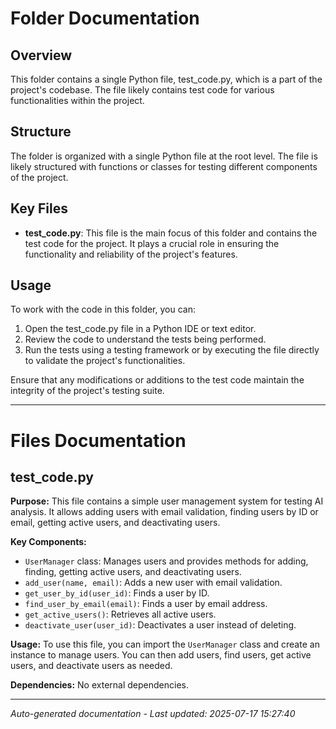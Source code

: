 # Folder Documentation

## Overview
This folder contains a single Python file, test_code.py, which is a part of the project's codebase. The file likely contains test code for various functionalities within the project.

## Structure
The folder is organized with a single Python file at the root level. The file is likely structured with functions or classes for testing different components of the project.

## Key Files
- **test_code.py**: This file is the main focus of this folder and contains the test code for the project. It plays a crucial role in ensuring the functionality and reliability of the project's features.

## Usage
To work with the code in this folder, you can:
1. Open the test_code.py file in a Python IDE or text editor.
2. Review the code to understand the tests being performed.
3. Run the tests using a testing framework or by executing the file directly to validate the project's functionalities.

Ensure that any modifications or additions to the test code maintain the integrity of the project's testing suite.

---

# Files Documentation

## test_code.py

**Purpose:** This file contains a simple user management system for testing AI analysis. It allows adding users with email validation, finding users by ID or email, getting active users, and deactivating users.

**Key Components:**
- `UserManager` class: Manages users and provides methods for adding, finding, getting active users, and deactivating users.
- `add_user(name, email)`: Adds a new user with email validation.
- `get_user_by_id(user_id)`: Finds a user by ID.
- `find_user_by_email(email)`: Finds a user by email address.
- `get_active_users()`: Retrieves all active users.
- `deactivate_user(user_id)`: Deactivates a user instead of deleting.

**Usage:** To use this file, you can import the `UserManager` class and create an instance to manage users. You can then add users, find users, get active users, and deactivate users as needed.

**Dependencies:** No external dependencies.

---
*Auto-generated documentation - Last updated: 2025-07-17 15:27:40*
